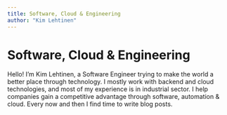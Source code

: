 ```yaml
---
title: Software, Cloud & Engineering
author: "Kim Lehtinen"
---
```


# Software, Cloud & Engineering

Hello! I’m Kim Lehtinen, a Software Engineer trying to make the world a better place through technology. I mostly work with backend and cloud technologies, and most of my experience is in industrial sector. I help companies gain a competitive advantage through software, automation & cloud. Every now and then I find time to write blog posts.